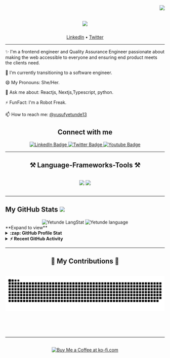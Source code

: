 <img align="right" src="https://visitor-badge.laobi.icu/badge?page_id=yusufyetunde.yusufyetunde" />
<!-- Heading -->
<h1 align="center">
    <img src="https://readme-typing-svg.herokuapp.com/?font=Righteous&size=35&center=true&vCenter=true&width=500&height=70&duration=4000&lines=Hi+There!+👋;+I'm+Yusuf+Yetunde!;" />
</h1>
<p align="center">
  <a href="www.linkedin.com/in/yusuf-yetunde-07bb98197">LinkedIn</a> •
  <a href="https://twitter.com/Yusufyetunde13">Twitter</a>
</p>

 <!-- About section -->

---
✨ I'm a frontend engineer and Quality Assurance Engineer passionate about making the web accessible to everyone and ensuring end product meets the clients need.

🔭 I'm currently transitioning to a software engineer.

😄 My Pronouns: She/Her.

💬 Ask me about: Reactjs, Nextjs,Typescript, python.

⚡ FunFact: I'm a Robot Freak.

📫 How to reach me: [@yusufyetunde13](https://twitter.com/Yusufyetunde13)

<!-- About section: END -->

<!-- Conecct section -->
<div align="center">
  <h2>Connect with me </h2>
<p>
  <a href="www.linkedin.com/in/yusuf-yetunde-07bb98197">
    <img src="https://img.shields.io/badge/-Yusuf%20Yetunde%20-blue?style=plastic&amp;labelColor=blue&amp;logo=LinkedIn&amp;link=www.linkedin.com/in/yusuf-yetunde-07bb98197" alt="LinkedIn Badge">
  </a> 
  <a href="https://twitter.com/@Yusufyetunde13
/"><img src="https://img.shields.io/badge/-Yusuf Yetunde-informational?style=plastic&amp;labelColor=informational&amp;logo=Twitter&amp;link=https://twitter.com/Dev_180Memes" alt="Twitter Badge">
  </a>
  <a href="www.youtube.com/@ItsYetunde"><img src="https://img.shields.io/badge/-Yusuf Yetunde-informational?style=plastic&amp;labelColor=informational&amp;logo=YouTube&amp;link=https://twitter.com/Dev_180Memes" alt="Youtube Badge">
  </a>
   </p>

 <!-- Connect section: END -->
  
</div>

<hr/>

<!--Frameworks-->
<h2 align="center">⚒️ Language-Frameworks-Tools ⚒️</h2>
<br/>
<div align="center">
    <img src="https://skillicons.dev/icons?i=react,bootstrap,html,css,vscode,github,figma,tailwind,git,linux" />
    <img src="https://skillicons.dev/icons?i=c,python,javascript,typescript,nextjs,mysql,jupyter" /><br>
</div>

<br/>
<hr/>


 <!-- GitHub section -->

  ##  My GitHub Stats <img src = "https://i.pinimg.com/originals/65/c4/f4/65c4f452571be1261e9c623f7da488ac.gif" width = 35px> 
 
 <div align="center">
 <img align="center" src="https://github-readme-streak-stats.herokuapp.com/?user=yusufyetunde" alt="Yetunde LangStat" />
  <img align="center" src="https://github-readme-stats.vercel.app/api/top-langs?username=yusufyetunde&langs_count=10&show_icons=true&locale=en&layout=compact&theme=light" alt="Yetunde language" height="192px"  width="500px"/>
</div>
**Expand to view**
<details>
  <summary><b>:zap: GitHub Profile Stat</b></summary>
  <img src="https://github-readme-stats.anuraghazra1.vercel.app/api?username=yusufyetunde&show_icons=true" />
</details>
<details>
  <summary><b>⚡ Recent GitHub Activity</b></summary>
  <br/>
   <a href="https://github.com/yusufyetunde/"><img alt="Yetunde' Activity Graph" src="https://activity-graph.herokuapp.com/graph?username=yusufyetunde&custom_title=Yetunde's%20Contribution%20Graph&theme=react-dark" /></a>
  <br/>
</details>

<!-- GitHub section: END -->
<hr/>



<div align="center">
  <h2>🐍 My Contributions 🐍</h2>
  <br>
  <img alt="snake eating my contributions" src="https://raw.githubusercontent.com/salesp07/salesp07/output/github-contribution-grid-snake.svg" />
  
  <br/><br/><br/>
</div>


<hr/>

<br/>

<div align="center">
<a href='https://ko-fi.com/yusufyetunde#' target='_blank'><img height='64' style='border:0px;height:64px;' src='https://storage.ko-fi.com/cdn/kofi1.png?v=3' border='0' alt='Buy Me a Coffee at ko-fi.com' /></a>
</div>

<br/>
